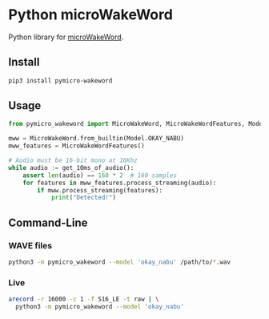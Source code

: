 # Python microWakeWord

Python library for [microWakeWord](https://github.com/kahrendt/microWakeWord).


## Install

``` sh
pip3 install pymicro-wakeword
```


## Usage

``` python
from pymicro_wakeword import MicroWakeWord, MicroWakeWordFeatures, Model

mww = MicroWakeWord.from_builtin(Model.OKAY_NABU)
mww_features = MicroWakeWordFeatures()

# Audio must be 16-bit mono at 16Khz
while audio := get_10ms_of_audio():
    assert len(audio) == 160 * 2  # 160 samples
    for features in mww_features.process_streaming(audio):
        if mww.process_streaming(features):
            print("Detected!")
```


## Command-Line

### WAVE files

``` sh
python3 -m pymicro_wakeword --model 'okay_nabu' /path/to/*.wav
```

### Live

``` sh
arecord -r 16000 -c 1 -f S16_LE -t raw | \
  python3 -m pymicro_wakeword --model 'okay_nabu'
```
